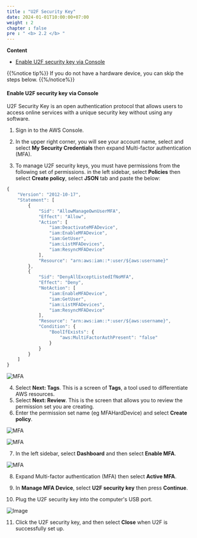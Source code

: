 ```yaml
---
title : "U2F Security Key"
date: 2024-01-01T10:00:00+07:00
weight : 2
chapter : false
pre : " <b> 2.2 </b> "
---
```


**Content**
- [Enable U2F security key via Console](#enable-u2f-security-key-via-console)


{{%notice tip%}}
If you do not have a hardware device, you can skip the steps below.
{{%/notice%}}

#### Enable U2F security key via Console

U2F Security Key is an open authentication protocol that allows users to access online services with a unique security key without using any software.

1. Sign in to the AWS Console.
2. In the upper right corner, you will see your account name, select and select **My Security Credentials** then expand Multi-factor authentication (MFA).

3. To manage U2F security keys, you must have permissions from the following set of permissions. in the left sidebar, select **Policies** then select **Create policy**, select **JSON** tab and paste the below:


```js
{
    "Version": "2012-10-17",
    "Statement": [
        {
            "Sid": "AllowManageOwnUserMFA",
            "Effect": "Allow",
            "Action": [
                "iam:DeactivateMFADevice",
                "iam:EnableMFADevice",
                "iam:GetUser",
                "iam:ListMFADevices",
                "iam:ResyncMFADevice"
            ],
            "Resource": "arn:aws:iam::*:user/${aws:username}"
        },
        {
            "Sid": "DenyAllExceptListedIfNoMFA",
            "Effect": "Deny",
            "NotAction": [
                "iam:EnableMFADevice",
                "iam:GetUser",
                "iam:ListMFADevices",
                "iam:ResyncMFADevice"
            ],
            "Resource": "arn:aws:iam::*:user/${aws:username}",
            "Condition": {
                "BoolIfExists": {
                    "aws:MultiFactorAuthPresent": "false"
                }
            }
        }
    ]
}
```

![MFA](/images/3/0001.png?featherlight=false&width=90pc)

4. Select **Next: Tags**. This is a screen of **Tags**, a tool used to differentiate AWS resources.
5. Select **Next: Review**. This is the screen that allows you to review the permission set you are creating.
6. Enter the permission set name (eg MFAHardDevice) and select **Create policy**.

![MFA](/images/3/0002.png?featherlight=false&width=90pc)

![MFA](/images/3/0003.png?featherlight=false&width=90pc)

7. In the left sidebar, select **Dashboard** and then select **Enable MFA**.

![MFA](/images/3/0004.png?featherlight=false&width=90pc)

8. Expand Multi-factor authentication (MFA) then select **Active MFA**.

9. In **Manage MFA Device**, select **U2F security key** then press **Continue**.
10. Plug the U2F security key into the computer's USB port.

![Image](/images/1-account-setup/U2FSK.png?featherlight=false&width=90pc)

11. Click the U2F security key, and then select **Close** when U2F is successfully set up.
